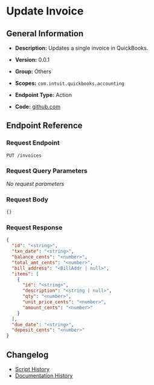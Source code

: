 <!-- BEGIN GENERATED CONTENT -->
# Update Invoice

## General Information

- **Description:** Updates a single invoice in QuickBooks.

- **Version:** 0.0.1
- **Group:** Others
- **Scopes:** `com.intuit.quickbooks.accounting`
- **Endpoint Type:** Action
- **Code:** [github.com](https://github.com/NangoHQ/integration-templates/tree/main/integrations/quickbooks/actions/update-invoice.ts)


## Endpoint Reference

### Request Endpoint

`PUT /invoices`

### Request Query Parameters

_No request parameters_

### Request Body

```json
{}
```

### Request Response

```json
{
  "id": "<string>",
  "txn_date": "<string>",
  "balance_cents": "<number>",
  "total_amt_cents": "<number>",
  "bill_address": "<BillAddr | null>",
  "items": [
    {
      "id": "<string>",
      "description": "<string | null>",
      "qty": "<number>",
      "unit_price_cents": "<number>",
      "amount_cents": "<number>"
    }
  ],
  "due_date": "<string>",
  "deposit_cents": "<number>"
}
```

## Changelog

- [Script History](https://github.com/NangoHQ/integration-templates/commits/main/integrations/quickbooks/actions/update-invoice.ts)
- [Documentation History](https://github.com/NangoHQ/integration-templates/commits/main/integrations/quickbooks/actions/update-invoice.md)

<!-- END  GENERATED CONTENT -->

